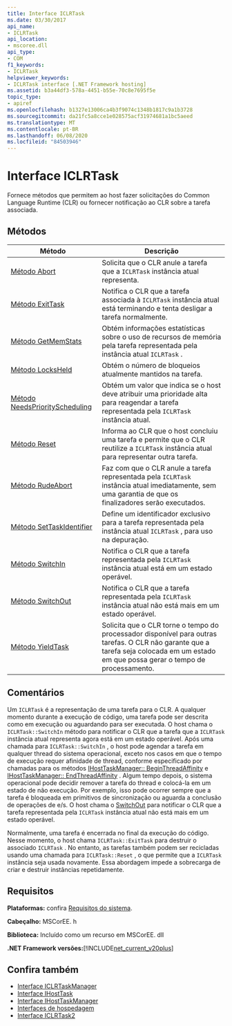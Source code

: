 ```yaml
---
title: Interface ICLRTask
ms.date: 03/30/2017
api_name:
- ICLRTask
api_location:
- mscoree.dll
api_type:
- COM
f1_keywords:
- ICLRTask
helpviewer_keywords:
- ICLRTask interface [.NET Framework hosting]
ms.assetid: b3a44df3-578a-4451-b55e-70c8e7695f5e
topic_type:
- apiref
ms.openlocfilehash: b1327e13006ca4b3f9074c1348b1817c9a1b3728
ms.sourcegitcommit: da21fc5a8cce1e028575acf31974681a1bc5aeed
ms.translationtype: MT
ms.contentlocale: pt-BR
ms.lasthandoff: 06/08/2020
ms.locfileid: "84503946"
---
```

# <a name="iclrtask-interface"></a>Interface ICLRTask
Fornece métodos que permitem ao host fazer solicitações do Common Language Runtime (CLR) ou fornecer notificação ao CLR sobre a tarefa associada.  
  
## <a name="methods"></a>Métodos  
  
|Método|Descrição|  
|------------|-----------------|  
|[Método Abort](iclrtask-abort-method.md)|Solicita que o CLR anule a tarefa que a `ICLRTask` instância atual representa.|  
|[Método ExitTask](iclrtask-exittask-method.md)|Notifica o CLR que a tarefa associada à `ICLRTask` instância atual está terminando e tenta desligar a tarefa normalmente.|  
|[Método GetMemStats](iclrtask-getmemstats-method.md)|Obtém informações estatísticas sobre o uso de recursos de memória pela tarefa representada pela instância atual `ICLRTask` .|  
|[Método LocksHeld](iclrtask-locksheld-method.md)|Obtém o número de bloqueios atualmente mantidos na tarefa.|  
|[Método NeedsPriorityScheduling](iclrtask-needspriorityscheduling-method.md)|Obtém um valor que indica se o host deve atribuir uma prioridade alta para reagendar a tarefa representada pela `ICLRTask` instância atual.|  
|[Método Reset](iclrtask-reset-method.md)|Informa ao CLR que o host concluiu uma tarefa e permite que o CLR reutilize a `ICLRTask` instância atual para representar outra tarefa.|  
|[Método RudeAbort](iclrtask-rudeabort-method.md)|Faz com que o CLR anule a tarefa representada pela `ICLRTask` instância atual imediatamente, sem uma garantia de que os finalizadores serão executados.|  
|[Método SetTaskIdentifier](iclrtask-settaskidentifier-method.md)|Define um identificador exclusivo para a tarefa representada pela instância atual `ICLRTask` , para uso na depuração.|  
|[Método SwitchIn](iclrtask-switchin-method.md)|Notifica o CLR que a tarefa representada pela `ICLRTask` instância atual está em um estado operável.|  
|[Método SwitchOut](iclrtask-switchout-method.md)|Notifica o CLR que a tarefa representada pela `ICLRTask` instância atual não está mais em um estado operável.|  
|[Método YieldTask](iclrtask-yieldtask-method.md)|Solicita que o CLR torne o tempo do processador disponível para outras tarefas. O CLR não garante que a tarefa seja colocada em um estado em que possa gerar o tempo de processamento.|  
  
## <a name="remarks"></a>Comentários  
 Um `ICLRTask` é a representação de uma tarefa para o CLR. A qualquer momento durante a execução de código, uma tarefa pode ser descrita como em execução ou aguardando para ser executada. O host chama o `ICLRTask::SwitchIn` método para notificar o CLR que a tarefa que a `ICLRTask` instância atual representa agora está em um estado operável. Após uma chamada para `ICLRTask::SwitchIn` , o host pode agendar a tarefa em qualquer thread do sistema operacional, exceto nos casos em que o tempo de execução requer afinidade de thread, conforme especificado por chamadas para os métodos [IHostTaskManager:: BeginThreadAffinity](ihosttaskmanager-beginthreadaffinity-method.md) e [IHostTaskManager:: EndThreadAffinity](ihosttaskmanager-endthreadaffinity-method.md) . Algum tempo depois, o sistema operacional pode decidir remover a tarefa do thread e colocá-la em um estado de não execução. Por exemplo, isso pode ocorrer sempre que a tarefa é bloqueada em primitivos de sincronização ou aguarda a conclusão de operações de e/s. O host chama o [SwitchOut](iclrtask-switchout-method.md) para notificar o CLR que a tarefa representada pela `ICLRTask` instância atual não está mais em um estado operável.  
  
 Normalmente, uma tarefa é encerrada no final da execução do código. Nesse momento, o host chama `ICLRTask::ExitTask` para destruir o associado `ICLRTask` . No entanto, as tarefas também podem ser recicladas usando uma chamada para `ICLRTask::Reset` , o que permite que a `ICLRTask` instância seja usada novamente. Essa abordagem impede a sobrecarga de criar e destruir instâncias repetidamente.  
  
## <a name="requirements"></a>Requisitos  
 **Plataformas:** confira [Requisitos do sistema](../../get-started/system-requirements.md).  
  
 **Cabeçalho:** MSCorEE. h  
  
 **Biblioteca:** Incluído como um recurso em MSCorEE. dll  
  
 **.NET Framework versões:**[!INCLUDE[net_current_v20plus](../../../../includes/net-current-v20plus-md.md)]  
  
## <a name="see-also"></a>Confira também

- [Interface ICLRTaskManager](iclrtaskmanager-interface.md)
- [Interface IHostTask](ihosttask-interface.md)
- [Interface IHostTaskManager](ihosttaskmanager-interface.md)
- [Interfaces de hospedagem](hosting-interfaces.md)
- [Interface ICLRTask2](iclrtask2-interface.md)
